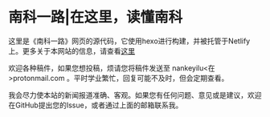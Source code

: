 # 南科一路|在这里，读懂南科

这里是《南科一路》网页的源代码，它使用hexo进行构建，并被托管于Netlify上。更多关于本网站的信息，请查看[这里](https://nanke.suste.ch/about/)

欢迎各种稿件，如果您想投稿，烦请您将稿件发送至 nankeyilu<在>protonmail.com 。平时学业繁忙，回复可能不及时，但会定期查看。

我会尽力使本站的新闻报道准确、客观。如果您有任何问题、意见或是建议，欢迎在GitHub提出您的Issue，或者通过上面的邮箱联系我。
